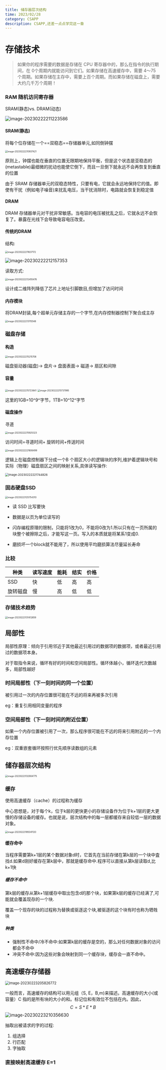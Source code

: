 ```yaml
---
title: 储存器层次结构
time: 2023/02/28
category: CSAPP
description: CSAPP,还差一点点学完这一章
---
```


# 存储技术

> 如果你的程序需要的数据是存储在 CPU 寄存器中的，那么在指令的执行期间，在 0个周期内就能访问到它们。如果存储在高速缓存中，需要 4〜75 个周期。如果存储在主存中，需要上百个周期。而如果存储在磁盘上，需要大约几千万个周期！

### RAM 随机访问寄存器

SRAM(静态)vs. DRAM(动态)

![image-20230222211223586](https://cdn.jsdelivr.net/gh/gdlearncoding/blogImage@main/image-20230222211223586.png)

#### SRAM(静态)

将每个位存储在一个==双稳态==存储器单元,如同倒钟摆

<img src="https://cdn.jsdelivr.net/gh/gdlearncoding/blogImage@main/image-20230222210937421.png" alt="image-20230222210937421" style="zoom: 50%;" />

原则上，钟摆也能在垂直的位置无限期地保持平衡，但是这个状态是亚稳态的(metastable)最细微的扰动也能使它倒下，而且一旦倒下就永远不会再恢复到垂直的位置

由于 SRAM 存储器单元的双稳态特性，只要有电，它就会永远地保持它的值。即使有干扰（例如电子噪音)来扰乱电压，当干扰消除时，电路就会恢复到稳定值

#### DRAM

DRAM 存储器单元对干扰非常敏感。当电容的电压被扰乱之后，它就永远不会恢复了。暴露在光线下会导致电容电压改变。

#### 传统的DRAM

结构:

<img src="https://cdn.jsdelivr.net/gh/gdlearncoding/blogImage@main/image-20230222211637172.png" alt="image-20230222211637172" style="zoom:50%;" />

![image-20230222212157353](https://cdn.jsdelivr.net/gh/gdlearncoding/blogImage@main/image-20230222212157353.png)

读取方式:

<img src="https://cdn.jsdelivr.net/gh/gdlearncoding/blogImage@main/image-20230222212455476.png" alt="image-20230222212455476" style="zoom:50%;" />

设计成二维阵列降低了芯片上地址引脚数目,但增加了访问时间

#### 内存模块

将DRAM封装,每个超单元存储主存的一个字节,在内存控制器控制下聚合成主存

<img src="https://cdn.jsdelivr.net/gh/gdlearncoding/blogImage@main/image-20230222213115548.png" alt="image-20230222213115548" style="zoom:50%;" />

### 磁盘存储

#### 构造

<img src="https://cdn.jsdelivr.net/gh/gdlearncoding/blogImage@main/image-20230222215215706.png" alt="image-20230222215215706" style="zoom: 50%;" />

磁盘驱动器(磁盘)-> 盘片-> 盘面表面-> 磁道-> 扇区和间隙

#### 容量

<img src="https://cdn.jsdelivr.net/gh/gdlearncoding/blogImage@main/image-20230222215723641.png" alt="image-20230222215723641" style="zoom:50%;" />

<img src="https://cdn.jsdelivr.net/gh/gdlearncoding/blogImage@main/image-20230222215737995.png" alt="image-20230222215737995" style="zoom:50%;" />

这里的1GB=10^9^字节，1TB=10^12^字节

#### 磁盘操作

寻道

<img src="https://cdn.jsdelivr.net/gh/gdlearncoding/blogImage@main/image-20230222215925323.png" alt="image-20230222215925323" style="zoom:50%;" />

访问时间=寻道时间+ 旋转时间+传送时间

<img src="https://cdn.jsdelivr.net/gh/gdlearncoding/blogImage@main/image-20230222221606499.png" alt="image-20230222221606499" style="zoom:50%;" />

逻辑上在磁盘控制器下分成一个B 个扇区大小的逻辑块的序列,维护着逻辑块号和实际（物理）磁盘扇区之间的映射关系,具体读写操作:

<img src="https://cdn.jsdelivr.net/gh/gdlearncoding/blogImage@main/image-20230222221744826.png" alt="image-20230222221744826" style="zoom: 67%;" />

### 固态硬盘SSD

<img src="https://cdn.jsdelivr.net/gh/gdlearncoding/blogImage@main/image-20230223125754310.png" alt="image-20230223125754310" style="zoom:50%;" />

- 读 SSD 比写要快

- 数据是以页为单位读写的

- 闪存编程原理的限制，只能将1改为0，不能将0改为1.所以只有在一页所属的块整个被擦除之后，才能写这一页。写入的本质就是将某系1变成0.

- 磨损坏一个block就不能用了，所以使用平均磨损算法尽量延长寿命


### 比较

| 种类     | 读写速度 | 能耗 | 结实 | 价格 |
| -------- | -------- | ---- | ---- | ---- |
| SSD      | 快       | 低   | 高   | 高   |
| 旋转磁盘 | 慢       | 高   | 低   | 低   |

### 存储技术趋势

<img src="https://cdn.jsdelivr.net/gh/gdlearncoding/blogImage@main/image-20230223131412659.png" alt="image-20230223131412659" style="zoom:50%;" />

## 局部性

局部性原理：倾向于引用邻近于其他最近引用过的数据项的数据项，或者最近引用过的数据项本身。

对于取指令来说，循环有好的时间和空间局部性。循环体越小，循环迭代次数越多，局部性越好

### 时间局部性（下一刻时间的同一个位置）

被引用过一次的内存位置很可能在不远的将来再被多次引用

eg：重复引用相同变量的程序

### 空间局部性（下一刻时间的附近位置）

如果一个内存位置被引用了一次，那么程序很可能在不远的将来引用附近的一个内存位置

eg：双重嵌套循环按照行优先顺序读数组的元素

## 储存器层次结构

<img src="https://cdn.jsdelivr.net/gh/gdlearncoding/blogImage@main/image-20230223132904775.png" alt="image-20230223132904775" style="zoom:50%;" />

### 缓存

使用高速缓存（cache）的过程称为缓存

中心思想是，对于每个k，位于k层的更快更小的存储设备作为位于k+1层的更大更慢的存储设备的缓存。也就是说，层次结构中的每一层都缓存来自较低一层的数据对象。

<img src="https://cdn.jsdelivr.net/gh/gdlearncoding/blogImage@main/image-20230223185041120.png" alt="image-20230223185041120" style="zoom:50%;" />

#### 缓存命中

当程序需要第k+1层的某个数据对象d时，它首先在当前存储在第k层的一个块中査找d.如果d刚好缓存在第k层中，那就是缓存命中.程序可以直接从第k层读取d,比k+1快

##### 缓存不命中

第k层的缓存从第k+1层缓存中取出包含d的那个块，如果第k层的缓存已经满了,可能就会覆盖现存的一个块.

覆盖一个现存的块的过程称为替换或驱逐这个块,被驱逐的这个块有时也称为牺牲块

##### 种类

- 强制性不命中/冷不命中:如果第k层的缓存是空的，那么对任何数据对象的访问都会不命中
- 冲突不命中:因为这些对象会映射到同一个缓存块，缓存会一直不命中。

## 高速缓存存储器

<img src="https://cdn.jsdelivr.net/gh/gdlearncoding/blogImage@main/image-20230223205826772.png" alt="image-20230223205826772" style="zoom: 80%;" />

一般而言，高速缓存的结构可以用元组（S, E，B,m)来描述。高速缓存的大小(或容量）C 指的是所有块的大小的和。标记位和有效位不包括在内。因此，
$$
C=S*E*B
$$
![image-20230223210356630](https://cdn.jsdelivr.net/gh/gdlearncoding/blogImage@main/image-20230223210356630.png)

抽取出被请求的字的过程:

1. 组选择
2. 行匹配
3. 字抽取

### 直接映射高速缓存 E=1